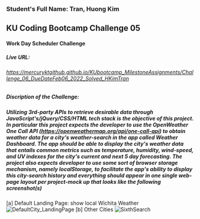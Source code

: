 ### Student's Full Name: Tran, Huong Kim  
## KU Coding Bootcamp Challenge 05
#### Work Day Scheduler Challenge 


##### Live URL:  
###### https://mercuryktgithub.github.io/KUbootcamp_MilestoneAssignments/Challenge_06_DueDateFeb06_2022_Solved_HKimTran
 
##### Discription of the Challenge: 
##### Utilizing 3rd-party APIs to retrieve desirable data through JavaScript's/jQuery/CSS/HTML tech stack is the objective of this project. In particular this project expects the developer to use the _OpenWeather One Call API_ (https://openweathermap.org/api/one-call-api) to obtain weather data for a city's weather-search in the app called **Weather Dashboard**. The app should be able to display the city's weather data that entails common metrics such as temperature, humidity, wind-speed, and UV indexes for the city's current and next 5 day forecasting. The project also expects developer to use some sort of browser storage mechanism, namely _localStorage_, to facilitate the app's ability to display this city-search history and everything should appear in one single web-page layout per project-mock up that looks like the following screenshot(s)
[a] Default Landing Page: show local Wichita Weather
 ![DefaultCity_LandingPage](https://user-images.githubusercontent.com/95730728/152731027-9a72e036-7c3d-4b35-be7d-941cedc91805.png)
[b] Other Cities
![SixthSearch](https://user-images.githubusercontent.com/95730728/152731066-39069184-2b99-40d2-88ea-fef4622978a1.png)








